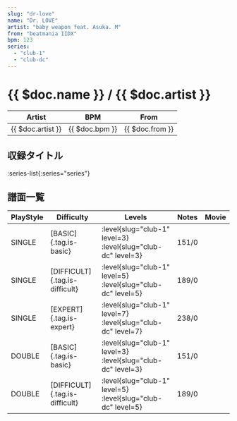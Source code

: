 ```yaml
---
slug: "dr-love"
name: "Dr. LOVE"
artist: "baby weapon feat. Asuka. M"
from: "beatmania IIDX"
bpm: 123
series:
  - "club-1"
  - "club-dc"
---
```


# {{ $doc.name }} / {{ $doc.artist }}

|Artist|BPM|From|
|------|---|----|
|{{ $doc.artist }}|{{ $doc.bpm }}|{{ $doc.from }}|

## 収録タイトル

:series-list{:series="series"}

## 譜面一覧

|PlayStyle|Difficulty|Levels|Notes|Movie|
|---------|----------|------|-----|-----|
|SINGLE|[BASIC]{.tag.is-basic}|:level{slug="club-1" level=3} :level{slug="club-dc" level=3}|151/0||
|SINGLE|[DIFFICULT]{.tag.is-difficult}|:level{slug="club-1" level=5} :level{slug="club-dc" level=5}|189/0||
|SINGLE|[EXPERT]{.tag.is-expert}|:level{slug="club-1" level=7} :level{slug="club-dc" level=7}|238/0||
|DOUBLE|[BASIC]{.tag.is-basic}|:level{slug="club-1" level=3} :level{slug="club-dc" level=3}|151/0||
|DOUBLE|[DIFFICULT]{.tag.is-difficult}|:level{slug="club-1" level=5} :level{slug="club-dc" level=5}|189/0||
